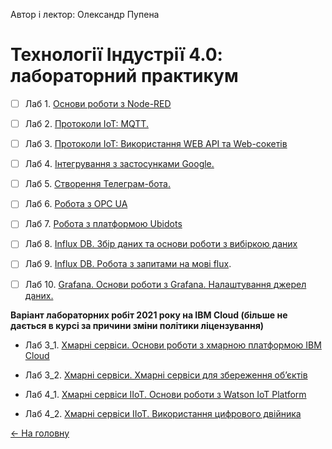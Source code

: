 Автор і лектор: Олександр Пупена 

# Технології Індустрії 4.0: лабораторний практикум 

- [ ] Лаб 1. [Основи роботи з Node-RED](lab1NodeRED.md)

- [ ] Лаб 2. [Протоколи IoT: MQTT.](lab2_1.md)

- [ ] Лаб 3. [Протоколи IoT: Використання WEB API та Web-сокетів](lab2_2.md)

- [ ] Лаб 4. [Інтегрування з застосунками Google.](lab5_1.md)

- [ ] Лаб 5. [Створення Телеграм-бота.](lab5_2.md)

- [ ] Лаб 6. [Робота з OPC UA](lab_opcua.md)

- [ ] Лаб 7. [Робота з платформою Ubidots](lab3_ubidots.md)

- [ ] Лаб 8. [Influx DB. Збір даних та основи роботи з вибіркою даних](lab_influx1.md) 

- [ ] Лаб 9. [Influx DB. Робота з запитами на мові flux](lab_influx2.md).

- [ ] Лаб 10. [Grafana. Основи роботи з Grafana. Налаштування джерел даних.](lab_grafana1.md)



**Варіант лабораторних робіт 2021 року на IBM Cloud (більше не дається в курсі за причини зміни політики ліцензування)** 

- Лаб 3_1. [Xмарні сервіси. Основи роботи з хмарною платформою IBM Cloud](lab3_1.md)

- Лаб 3_2. [Xмарні сервіси. Хмарні сервіси для збереження об’єктів](lab3_2.md)

- Лаб 4_1. [Xмарні сервіси IIoT. Основи роботи з Watson IoT Platform](lab4_1.md)

- Лаб 4_2. [Xмарні сервіси IIoT. Використання цифрового двійника](lab4_2.md)

  

[<- На головну](../)


